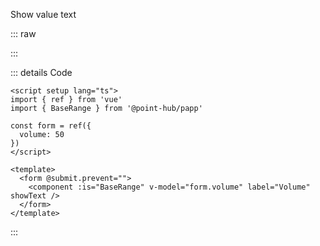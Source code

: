 Show value text

::: raw

<ClientOnly>
  <RangeText />
</ClientOnly>

:::

::: details Code

```vue
<script setup lang="ts">
import { ref } from 'vue'
import { BaseRange } from '@point-hub/papp'

const form = ref({
  volume: 50
})
</script>

<template>
  <form @submit.prevent="">
    <component :is="BaseRange" v-model="form.volume" label="Volume" showText />
  </form>
</template>
```

:::
